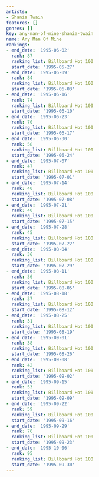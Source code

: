 ```yaml
---
artists:
- Shania Twain
features: []
genres: []
key: any-man-of-mine-shania-twain
name: Any Man Of Mine
rankings:
- end_date: '1995-06-02'
  rank: 87
  ranking_list: Billboard Hot 100
  start_date: '1995-05-27'
- end_date: '1995-06-09'
  rank: 84
  ranking_list: Billboard Hot 100
  start_date: '1995-06-03'
- end_date: '1995-06-16'
  rank: 74
  ranking_list: Billboard Hot 100
  start_date: '1995-06-10'
- end_date: '1995-06-23'
  rank: 70
  ranking_list: Billboard Hot 100
  start_date: '1995-06-17'
- end_date: '1995-06-30'
  rank: 58
  ranking_list: Billboard Hot 100
  start_date: '1995-06-24'
- end_date: '1995-07-07'
  rank: 47
  ranking_list: Billboard Hot 100
  start_date: '1995-07-01'
- end_date: '1995-07-14'
  rank: 40
  ranking_list: Billboard Hot 100
  start_date: '1995-07-08'
- end_date: '1995-07-21'
  rank: 40
  ranking_list: Billboard Hot 100
  start_date: '1995-07-15'
- end_date: '1995-07-28'
  rank: 45
  ranking_list: Billboard Hot 100
  start_date: '1995-07-22'
- end_date: '1995-08-04'
  rank: 36
  ranking_list: Billboard Hot 100
  start_date: '1995-07-29'
- end_date: '1995-08-11'
  rank: 36
  ranking_list: Billboard Hot 100
  start_date: '1995-08-05'
- end_date: '1995-08-18'
  rank: 37
  ranking_list: Billboard Hot 100
  start_date: '1995-08-12'
- end_date: '1995-08-25'
  rank: 31
  ranking_list: Billboard Hot 100
  start_date: '1995-08-19'
- end_date: '1995-09-01'
  rank: 38
  ranking_list: Billboard Hot 100
  start_date: '1995-08-26'
- end_date: '1995-09-08'
  rank: 42
  ranking_list: Billboard Hot 100
  start_date: '1995-09-02'
- end_date: '1995-09-15'
  rank: 53
  ranking_list: Billboard Hot 100
  start_date: '1995-09-09'
- end_date: '1995-09-22'
  rank: 59
  ranking_list: Billboard Hot 100
  start_date: '1995-09-16'
- end_date: '1995-09-29'
  rank: 76
  ranking_list: Billboard Hot 100
  start_date: '1995-09-23'
- end_date: '1995-10-06'
  rank: 95
  ranking_list: Billboard Hot 100
  start_date: '1995-09-30'
---
```


